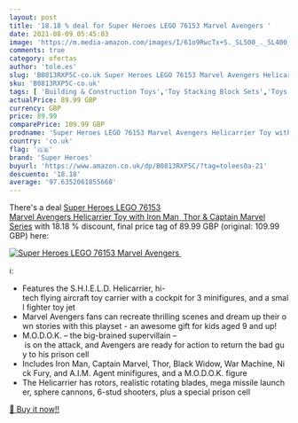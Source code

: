 ```yaml
---
layout: post
title: '18.18 % deal for Super Heroes LEGO 76153 Marvel Avengers '
date: 2021-08-09 05:45:03
image: 'https://m.media-amazon.com/images/I/61o9RwcTx+S._SL500_._SL400_.jpg'
comments: true
category: ofertas
author: 'tole.es'
slug: 'B0813RXP5C-co.uk Super Heroes LEGO 76153 Marvel Avengers Helicarrier Toy...'
sku: 'B0813RXP5C-co.uk'
tags: [ 'Building & Construction Toys','Toy Stacking Block Sets','Toys & Games','Toys Store','lego','super heroes', ]
actualPrice: 89.99 GBP
currency: GBP
price: 89.99
comparePrice: 109.99 GBP
prodname: 'Super Heroes LEGO 76153 Marvel Avengers Helicarrier Toy with Iron Man  Thor & Captain Marvel  Series'
country: 'co.uk'
flag: '🇬🇧'
brand: 'Super Heroes'
buyurl: 'https://www.amazon.co.uk/dp/B0813RXP5C/?tag=tolees0a-21'
descuento: '18.18'
average: '97.6352061855668'
---
```


There's a deal [Super Heroes LEGO 76153 Marvel Avengers Helicarrier Toy with Iron Man  Thor & Captain Marvel  Series](https://www.amazon.co.uk/dp/B0813RXP5C/?tag=tolees0a-21)  with  18.18 % discount, final price tag of  89.99 GBP (original: 109.99 GBP) here:

[![Super Heroes LEGO 76153 Marvel Avengers ](https://m.media-amazon.com/images/I/61o9RwcTx+S._SL500_._SL400_.jpg)](https://www.amazon.co.uk/dp/B0813RXP5C/?tag=tolees0a-21)

ℹ️:

- Features the S.H.I.E.L.D. Helicarrier, hi-tech flying aircraft toy carrier with a cockpit for 3 minifigures, and a small fighter toy jet
- Marvel Avengers fans can recreate thrilling scenes and dream up their own stories with this playset - an awesome gift for kids aged 9 and up!
- M.O.D.O.K. – the big-brained supervillain – is on the attack, and Avengers are ready for action to return the bad guy to his prison cell
- Includes Iron Man, Captain Marvel, Thor, Black Widow, War Machine, Nick Fury, and A.I.M. Agent minifigures, and a M.O.D.O.K. figure
- The Helicarrier has rotors, realistic rotating blades, mega missile launcher, sphere cannons, 6-stud shooters, plus a special prison cell

[🛒 Buy it now!!](https://www.amazon.co.uk/dp/B0813RXP5C/?tag=tolees0a-21)
